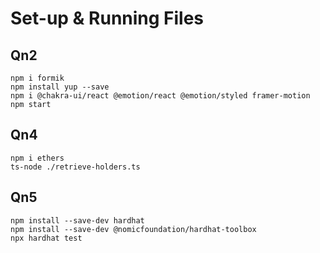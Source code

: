 # Set-up & Running Files

## Qn2 
```
npm i formik
npm install yup --save
npm i @chakra-ui/react @emotion/react @emotion/styled framer-motion
npm start
```

## Qn4
```
npm i ethers
ts-node ./retrieve-holders.ts
```

## Qn5
```
npm install --save-dev hardhat
npm install --save-dev @nomicfoundation/hardhat-toolbox
npx hardhat test
```